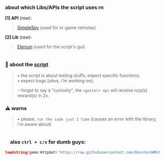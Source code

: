 ### about which Libs/APIs the script uses rn

**[1] API** (*raw*):<br>
> [SimpleSpy](https://github.com/exxtremestuffs/SimpleSpySource/raw/master/SimpleSpy.lua) (used for in-game remotes)<br>

**[2] Lib** (*raw*):<br>
> [Elerium](https://raw.githubusercontent.com/memejames/elerium-v2-ui-library/main/Library) (used for the script's gui)

#

### 🧾 about the [script](./Scripts%20Folder/Script.lua)
> • the script is about testing stuffs, expect specific functions;<br>
> • expect bugs (*obvs, i'm working on*);
>
> --forgot to say a "curiosity", the `<getter> npc` will receive ncp(s) reward(s) in 2x.

### ⚠ warns
> • please, `run the code just 1 time` (causes an error with the library, i'm aware about)

#

### &ensp;&ensp;also `ctrl + c/v` for dumb guys:
```lua
loadstring(game:HttpGet('https://raw.githubusercontent.com/DexxterGWM/HTScript/main/Scripts%20Folder/Script.lua'))()
```
